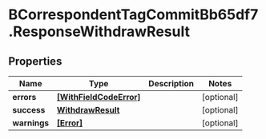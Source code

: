 # BCorrespondentTagCommitBb65df7.ResponseWithdrawResult

## Properties

Name | Type | Description | Notes
------------ | ------------- | ------------- | -------------
**errors** | [**[WithFieldCodeError]**](WithFieldCodeError.md) |  | [optional] 
**success** | [**WithdrawResult**](WithdrawResult.md) |  | [optional] 
**warnings** | [**[Error]**](Error.md) |  | [optional] 


